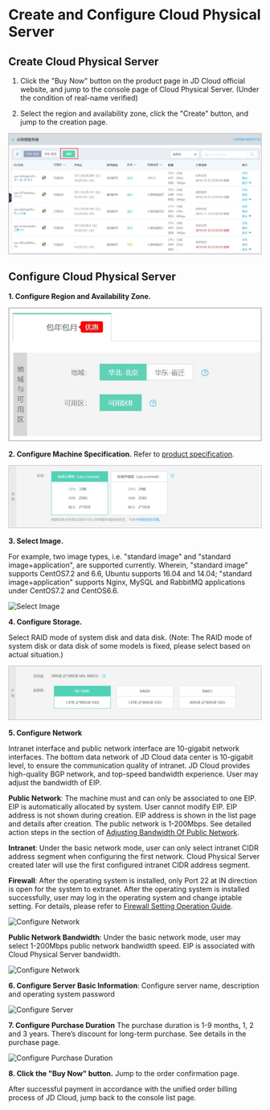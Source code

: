 # Create and Configure Cloud Physical Server

## Create Cloud Physical Server

1. Click the "Buy Now" button on the product page in JD Cloud official website, and jump to the console page of Cloud Physical Server. (Under the condition of real-name verified)

2. Select the region and availability zone, click the "Create" button, and jump to the creation page.

![Creation Page](https://github.com/jdcloudcom/cn/blob/edit/image/Hyper-Converged-IDC/Cloud-Physical-Server/CPS011.png)

## Configure Cloud Physical Server

**1. Configure Region and Availability Zone.**

![Configure Region and Availability Zone](https://github.com/jdcloudcom/cn/blob/edit/image/Hyper-Converged-IDC/Cloud-Physical-Server/CPS012.png)

**2. Configure Machine Specification.**
Refer to [product specification](../Introduction/Specification.md).

![Machine Specification](https://github.com/jdcloudcom/cn/blob/edit/image/Hyper-Converged-IDC/Cloud-Physical-Server/CPS013.png)

**3. Select Image.**

For example, two image types, i.e. "standard image" and "standard image+application", are supported currently.
Wherein, "standard image" supports CentOS7.2 and 6.6, Ubuntu supports 16.04 and 14.04; "standard image+application" supports Nginx, MySQL and RabbitMQ applications under CentOS7.2 and CentOS6.6.

![Select Image](https://github.com/jdcloudcom/cn/blob/edit/image/Hyper-Converged-IDC/Cloud-Physical-Server/CPS014.png)

**4. Configure Storage.**

Select RAID mode of system disk and data disk.
(Note: The RAID mode of system disk or data disk of some models is fixed, please select based on actual situation.)

![Configure Storage](https://github.com/jdcloudcom/cn/blob/edit/image/Hyper-Converged-IDC/Cloud-Physical-Server/CPS015.png)

**5. Configure Network**

Intranet interface and public network interface are 10-gigabit network interfaces. The bottom data network of JD Cloud data center is 10-gigabit level, to ensure the communication quality of intranet. JD Cloud provides high-quality BGP network, and top-speed bandwidth experience. User may adjust the bandwidth of EIP.

**Public Network**: The machine must and can only be associated to one EIP. EIP is automatically allocated by system. User cannot modify EIP. EIP address is not shown during creation. EIP address is shown in the list page and details after creation. The public network is 1-200Mbps. See detailed action steps in the section of [Adjusting Bandwidth Of Public Network](../Operation-Guide/Adjust-Public-Network-Bandwidth/Description.md).

**Intranet**: Under the basic network mode, user can only select intranet CIDR address segment when configuring the first network. Cloud Physical Server created later will use the first configured intranet CIDR address segment.

**Firewall**: After the operating system is installed, only Port 22 at IN direction is open for the system to extranet. After the operating system is installed successfully, user may log in the operating system and change iptable setting. For details, please refer to [Firewall Setting Operation Guide](../Operation-Guide/Network-And-Security/Steps.md).

![Configure Network](https://github.com/jdcloudcom/cn/blob/edit/image/Hyper-Converged-IDC/Cloud-Physical-Server/CPS016.png)

**Public Network Bandwidth**: Under the basic network mode, user may select 1-200Mbps public network bandwidth speed. EIP is associated with Cloud Physical Server bandwidth.

![Configure Network](https://github.com/jdcloudcom/cn/blob/edit/image/Hyper-Converged-IDC/Cloud-Physical-Server/CPS017.png)

**6. Configure Server Basic Information**:
Configure server name, description and operating system password

![Configure Server](https://github.com/jdcloudcom/cn/blob/edit/image/Hyper-Converged-IDC/Cloud-Physical-Server/CPS018.png)

**7. Configure Purchase Duration**
The purchase duration is 1-9 months, 1, 2 and 3 years. There’s discount for long-term purchase. See details in the purchase page.

![Configure Purchase Duration](https://github.com/jdcloudcom/cn/blob/edit/image/Hyper-Converged-IDC/Cloud-Physical-Server/CPS019.png)

**8. Click the "Buy Now" button.**
Jump to the order confirmation page.

After successful payment in accordance with the unified order billing process of JD Cloud, jump back to the console list page.
